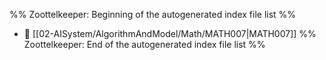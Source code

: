 %% Zoottelkeeper: Beginning of the autogenerated index file list  %%
- 📄 [[02-AISystem/AlgorithmAndModel/Math/MATH007|MATH007]]
%% Zoottelkeeper: End of the autogenerated index file list  %%
